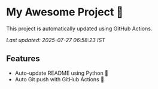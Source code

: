 # My Awesome Project 🚀

This project is automatically updated using GitHub Actions.

_Last updated: 2025-07-27 06:58:23 IST_

## Features
- Auto-update README using Python 🐍
- Auto Git push with GitHub Actions 🤖
